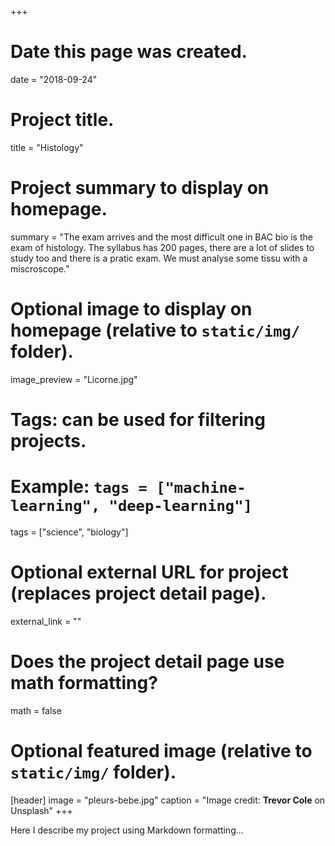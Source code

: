 +++
# Date this page was created.
date = "2018-09-24"

# Project title.
title = "Histology"

# Project summary to display on homepage.
summary = "The exam arrives and the most difficult one in BAC bio is the exam of histology. The syllabus has 200 pages, there are a lot of slides to study too and there is a pratic exam. We must analyse some tissu with a miscroscope."

# Optional image to display on homepage (relative to `static/img/` folder).
image_preview = "Licorne.jpg"

# Tags: can be used for filtering projects.
# Example: `tags = ["machine-learning", "deep-learning"]`
tags = ["science", "biology"]

# Optional external URL for project (replaces project detail page).
external_link = ""

# Does the project detail page use math formatting?
math = false

# Optional featured image (relative to `static/img/` folder).
[header]
image = "pleurs-bebe.jpg"
caption = "Image credit: **Trevor Cole** on Unsplash"
+++

Here I describe my project using Markdown formatting...
